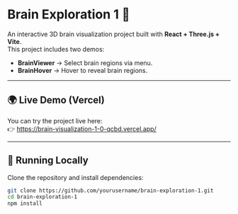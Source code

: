 # Brain Exploration 1 🧠

An interactive 3D brain visualization project built with **React + Three.js + Vite**.  
This project includes two demos:  
- **BrainViewer** → Select brain regions via menu.  
- **BrainHover** → Hover to reveal brain regions.

---

## 🌍 Live Demo (Vercel)

You can try the project live here:  
👉 https://brain-visualization-1-0-qcbd.vercel.app/

---

## 🚀 Running Locally

Clone the repository and install dependencies:

```bash
git clone https://github.com/yourusername/brain-exploration-1.git
cd brain-exploration-1
npm install
